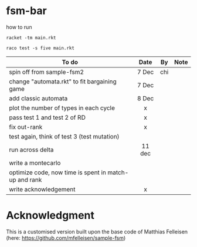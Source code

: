 # fsm-bar

how to run

```
racket -tm main.rkt
```
```
raco test -s five main.rkt 
```

| To do         | Date          | By    | Note |
| ------------- |:-------------:| ----- |:----:|
| spin off from sample-fsm2      | 7 Dec | chi | |
| change "automata.rkt" to fit bargaining game | 7 Dec | ||
| add classic automata | 8 Dec |||
| plot the number of types in each cycle | x | |
| pass test 1 and test 2 of RD | x | ||
| fix out-rank |x|||
| test again, think of test 3 (test mutation)| |||
| run across delta | 11 dec |||
| write a montecarlo ||||
| optimize code, now time is spent in match-up and rank | |||
| write acknowledgement | x |||

# Acknowledgment

This is a customised version built upon the base code of Matthias Felleisen (here: https://github.com/mfelleisen/sample-fsm)
